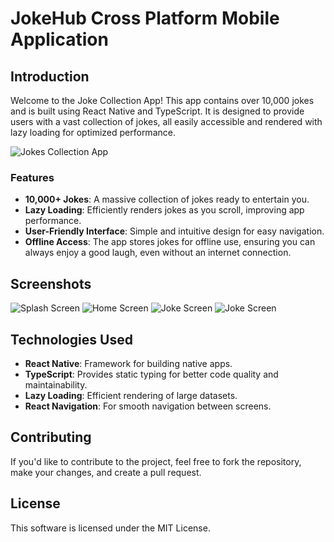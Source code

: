 # JokeHub Cross Platform Mobile Application

## Introduction

Welcome to the Joke Collection App! This app contains over 10,000 jokes and is built using React Native and TypeScript. It is designed to provide users with a vast collection of jokes, all easily accessible and rendered with lazy loading for optimized performance.

![Jokes Collection App](https://github.com/khadkaankit85/Assets/blob/master/JokesCollectionApp/3.jpeg?raw=true)

### Features

- **10,000+ Jokes**: A massive collection of jokes ready to entertain you.
- **Lazy Loading**: Efficiently renders jokes as you scroll, improving app performance.
- **User-Friendly Interface**: Simple and intuitive design for easy navigation.
- **Offline Access**: The app stores jokes for offline use, ensuring you can always enjoy a good laugh, even without an internet connection.

## Screenshots

![Splash Screen](https://github.com/khadkaankit85/Assets/blob/master/JokesCollectionApp/4.jpeg?raw=true)
![Home Screen](https://github.com/khadkaankit85/Assets/blob/master/JokesCollectionApp/3.jpeg?raw=true)
![Joke Screen](https://github.com/khadkaankit85/Assets/blob/master/JokesCollectionApp/1.jpeg?raw=true)
![Joke Screen](https://github.com/khadkaankit85/Assets/blob/master/JokesCollectionApp/2.jpeg?raw=true)

## Technologies Used

- **React Native**: Framework for building native apps.
- **TypeScript**: Provides static typing for better code quality and maintainability.
- **Lazy Loading**: Efficient rendering of large datasets.
- **React Navigation**: For smooth navigation between screens.

## Contributing

If you'd like to contribute to the project, feel free to fork the repository, make your changes, and create a pull request.

## License

This software is licensed under the MIT License.

